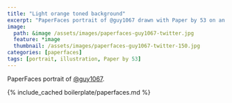 ```yaml
---
title: "Light orange toned background"
excerpt: "PaperFaces portrait of @guy1067 drawn with Paper by 53 on an iPad."
image: 
  path: &image /assets/images/paperfaces-guy1067-twitter.jpg 
  feature: *image
  thumbnail: /assets/images/paperfaces-guy1067-twitter-150.jpg
categories: [paperfaces]
tags: [portrait, illustration, Paper by 53]
---
```


PaperFaces portrait of [@guy1067](https://twitter.com/guy1067).

{% include_cached boilerplate/paperfaces.md %}
